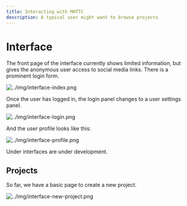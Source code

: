 ```yaml
---
title: Interacting with MHTTC
description: A typical user might want to browse projects
---
```


# Interface

The front page of the interface currently shows limited information, but
gives the anonymous user access to social media links. There is a prominent
login form.

![../img/interface-index.png](../img/interface-index.png)

Once the user has logged in, the login panel changes to a user settings panel.

![../img/interface-login.png](../img/interface-login.png)

And the user profile looks like this:

![../img/interface-profile.png](../img/interface-profile.png)

Under interfaces are under development.

## Projects

So far, we have a basic page to create a new project.

![../img/interface-new-project.png](../img/interface-new-project.png)
